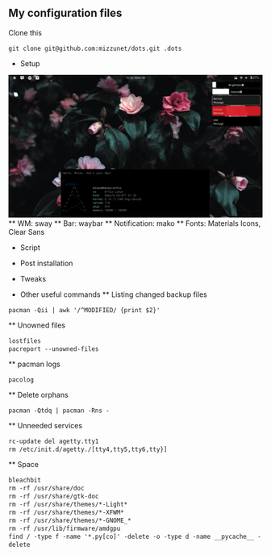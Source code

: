 ## My configuration files
Clone this 
```
git clone git@github.com:mizzunet/dots.git .dots
```
* Setup

<img src="/.screenshots/scr_mako.png" alt="Linux" />
** WM: sway
** Bar: waybar
** Notification: mako
** Fonts: Materials Icons, Clear Sans

* Script
* Post installation 
* Tweaks

* Other useful commands
** Listing changed backup files
```
pacman -Qii | awk '/^MODIFIED/ {print $2}'
```
** Unowned files
```
lostfiles
pacreport --unowned-files
```
** pacman logs
```
pacolog
```
** Delete orphans
```
pacman -Qtdq | pacman -Rns -
```
** Unneeded services
```
rc-update del agetty.tty1
rm /etc/init.d/agetty./[tty4,tty5,tty6,tty}]
```
** Space
```
bleachbit
rm -rf /usr/share/doc
rm -rf /usr/share/gtk-doc
rm -rf /usr/share/themes/*-Light*
rm -rf /usr/share/themes/*-XFWM*
rm -rf /usr/share/themes/*-GNOME_*
rm -rf /usr/lib/firmware/amdgpu
find / -type f -name '*.py[co]' -delete -o -type d -name __pycache__ -delete
```
